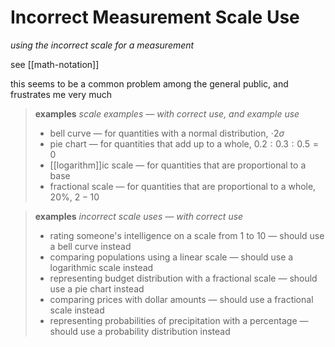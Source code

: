 # Incorrect Measurement Scale Use

_using the incorrect scale for a measurement_

see [[math-notation]]

this seems to be a common problem among the general public, and frustrates me very much

> **examples** _scale examples &mdash; with correct use, and example use_
>
> - bell curve &mdash; for quantities with a normal distribution, $\cdot 2 \sigma$
> - pie chart &mdash; for quantities that add up to a whole, $0.2 : 0.3 : 0.5 = 0$
> - [[logarithm]]ic scale &mdash; for quantities that are proportional to a base
> - fractional scale &mdash; for quantities that are proportional to a whole, $20 \%$, $2 - 10$

> **examples** _incorrect scale uses &mdash; with correct use_
>
> - rating someone's intelligence on a scale from 1 to 10 &mdash; should use a bell curve instead
> - comparing populations using a linear scale &mdash; should use a logarithmic scale instead
> - representing budget distribution with a fractional scale &mdash; should use a pie chart instead
> - comparing prices with dollar amounts &mdash; should use a fractional scale instead
> - representing probabilities of precipitation with a percentage &mdash; should use a probability distribution instead
